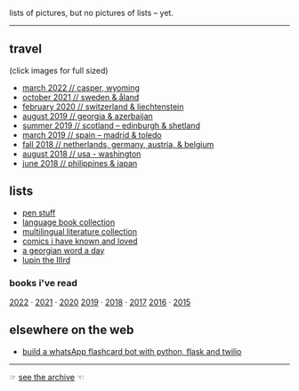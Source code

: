 lists of pictures, but no pictures of lists – yet.

---

## travel

(click images for full sized)

* [march 2022 // casper, wyoming](2022-casper)
* [october 2021 // sweden & åland](2021-sweden)
* [february 2020 // switzerland & liechtenstein](2020-switzerland)
* [august 2019 // georgia & azerbaijan](2019-georgia-and-azerbaijan)
* [summer 2019 // scotland – edinburgh & shetland](2019-shetland)
* [march 2019 // spain – madrid & toledo](2019-madrid)
* [fall 2018 // netherlands, germany, austria, & belgium](2018-europe)
* [august 2018 // usa - washington](2018-washington)
* [june 2018 // philippines & japan](2018-philippines-and-japan)

## lists

* [pen stuff](pens)
* [language book collection](language-book-collection)
* [multilingual literature collection](multilingual-literature-collections)
* [comics i have known and loved](comics-I-have-known-and-loved)
* [a georgian word a day](georgian-word-a-day)
* [lupin the IIIrd](lupin)

### books i've read

[2022](/books/2022) · [2021](/books/2021) · [2020](/books/2020)
[2019](/books/2019) · [2018](/books/2018) · [2017](/books/2017)
[2016](/books/2016) · [2015](/books/2015)

## elsewhere on the web

* [build a whatsApp flashcard bot with python, flask and twilio](https://www.twilio.com/blog/build-whatsapp-flashcard-bot-python-flask-twilio)


----

☞ [see the archive](archive) ☜
